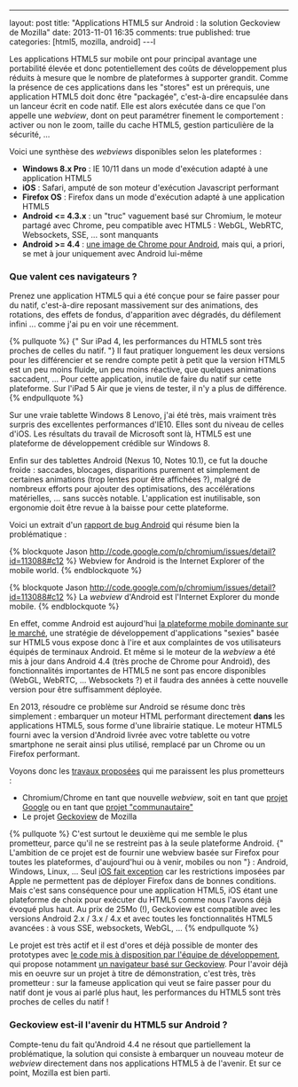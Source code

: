 ---
layout: post
title: "Applications HTML5 sur Android : la solution Geckoview de Mozilla"
date: 2013-11-01 16:35
comments: true
published: true
categories: [html5, mozilla, android]
---l

Les applications HTML5 sur mobile ont pour principal avantage une portabilité élevée et donc potentiellement des coûts de développement plus réduits à mesure que le nombre de plateformes à supporter grandit. Comme la présence de ces applications dans les "stores" est un prérequis, une application HTML5 doit donc être "packagée", c'est-à-dire encapsulée dans un lanceur écrit en code natif. Elle est alors exécutée dans ce que l'on appelle une *webview*, dont on peut paramétrer finement le comportement : activer ou non le zoom, taille du cache HTML5, gestion particulière de la sécurité, ...


Voici une synthèse des *webviews* disponibles selon les plateformes :

- **Windows 8.x Pro** : IE 10/11 dans un mode d'exécution adapté à une application HTML5
- **iOS** : Safari, amputé de son moteur d'exécution Javascript performant
- **Firefox OS** : Firefox dans un mode d'exécution adapté à une application HTML5
- **Android <= 4.3.x** : un "truc" vaguement basé sur Chromium, le moteur partagé avec Chrome, peu compatible avec HTML5 : WebGL, WebRTC, Websockets, SSE, ... sont manquants
- **Android >= 4.4** : [une image de Chrome pour Android](chrome-as-webview), mais qui, a priori, se met à jour uniquement avec Android lui-même 


### Que valent ces navigateurs ?

Prenez une application HTML5 qui a été conçue pour se faire passer pour du natif, c'est-à-dire reposant massivement sur des animations, des rotations, des effets de fondus, d'apparition avec dégradés, du défilement infini ... comme j'ai pu en voir une récemment.

{% pullquote %}
{" Sur iPad 4, les performances du HTML5 sont très proches de celles du natif. "} Il faut pratiquer longuement les deux versions pour les différencier et se rendre compte petit à petit que la version HTML5 est un peu moins fluide, un peu moins réactive, que quelques animations saccadent, ... Pour cette application, inutile de faire du natif sur cette plateforme. Sur l'iPad 5 Air que je viens de tester, il n'y a plus de différence.
{% endpullquote %}

Sur une vraie tablette Windows 8 Lenovo, j'ai été très, mais vraiment très surpris des excellentes performances d'IE10. Elles sont du niveau de celles d'iOS. Les résultats du travail de Microsoft sont là, HTML5 est une plateforme de développement crédible sur Windows 8.

Enfin sur des tablettes Android (Nexus 10, Notes 10.1), ce fut la douche froide : saccades, blocages, disparitions purement et simplement de certaines animations (trop lentes pour être affichées ?), malgré de nombreux efforts pour ajouter des optimisations, des accélérations matérielles, ... sans succès notable. L'application est inutilisable, son ergonomie doit être revue à la baisse pour cette plateforme.

Voici un extrait d'un [rapport de bug Android](issue-chrome-as-webview) qui résume bien la problématique : 

{% blockquote Jason http://code.google.com/p/chromium/issues/detail?id=113088#c12 %}
Webview for Android is the Internet Explorer of the mobile world.
{% endblockquote %}

{% blockquote Jason http://code.google.com/p/chromium/issues/detail?id=113088#c12 %}
La *webview* d'Android est l'Internet Explorer du monde mobile.
{% endblockquote %}

En effet, comme Android est aujourd'hui [la plateforme mobile dominante sur le marché](pdm-android), une stratégie de développement d'applications "sexies" basée sur HTML5 vous expose donc à l'ire et aux complaintes de vos utilisateurs équipés de terminaux Android. Et même si le moteur de la *webview* a été mis à jour dans Android 4.4 (très proche de Chrome pour Android), des fonctionnalités importantes de HTML5 ne sont pas encore disponibles (WebGL, WebRTC, ... Websockets ?) et il faudra des années à cette nouvelle version pour être suffisamment déployée.


En 2013, résoudre ce problème sur Android se résume donc très simplement : embarquer un moteur HTML performant directement **dans** les applications HTML5, sous forme d'une librairie statique. Le moteur HTML5 fourni avec la version d'Android livrée avec votre tablette ou votre smartphone ne serait ainsi plus utilisé, remplacé par un Chrome ou un Firefox performant.

Voyons donc les [travaux proposées](wip-static-webview) qui me paraissent les plus prometteurs :

- Chromium/Chrome en tant que nouvelle *webview*, soit en tant que [projet Google](google-chromium-static-library) ou en tant que [projet "communautaire"](communautary-chromium-static-library)
- Le projet [Geckoview](geckoview) de Mozilla

{% pullquote %}
C'est surtout le deuxième qui me semble le plus prometteur, parce qu'il ne se restreint pas à la seule plateforme Android. {" L'ambition de ce projet est de fournir une webview basée sur Firefox pour toutes les plateformes, d'aujourd'hui ou à venir, mobiles ou non "} : Android, Windows, Linux, ... Seul [iOS fait exception](firefox-apple-restrictions) car les restrictions imposées par Apple ne permettent pas de déployer Firefox dans de bonnes conditions. Mais c'est sans conséquence pour une application HTML5, iOS étant une plateforme de choix pour exécuter du HTML5 comme nous l'avons déjà évoqué plus haut. Au prix de 25Mo (!), Geckoview est compatible avec les versions Android 2.x / 3.x / 4.x et avec toutes les fonctionnalités HTML5 avancées : à vous SSE, websockets, WebGL, ...
{% endpullquote %}

Le projet est très actif et il est d'ores et déjà possible de monter des prototypes avec [le code mis à disposition par l'équipe de développement](geckoview-static-library), qui propose notamment [un navigateur basé sur Geckoview](geckbrowser). Pour l'avoir déjà mis en oeuvre sur un projet à titre de démonstration, c'est très, très prometteur : sur la fameuse application qui veut se faire passer pour du natif dont je vous ai parlé plus haut, les performances du HTML5 sont très proches de celles du natif !


### Geckoview est-il l'avenir du HTML5 sur Android ?

Compte-tenu du fait qu'Android 4.4 ne résout que partiellement la problématique, la solution qui consiste à embarquer un nouveau moteur de *webview* directement dans nos applications HTML5 à de l'avenir. Et sur ce point, Mozilla est bien parti.


[pdm-android]: http://techcrunch.com/2013/08/07/android-nears-80-market-share-in-global-smartphone-shipments-as-ios-and-blackberry-share-slides-per-idc/
[issue-chrome-as-webview]: https://code.google.com/p/chromium/issues/detail?id=113088
[chrome-as-webview]: http://developer.android.com/about/versions/kitkat.html#44-webview
[wip-static-webview]: https://code.google.com/p/chromium/issues/detail?id=113088#c86
[google-chromium-static-library]: http://code.google.com/p/chromium/issues/detail?id=113088#c100
[communautary-chromium-static-library]: https://github.com/davisford/chromeview
[geckoview-static-library]: https://wiki.mozilla.org/Mobile/GeckoView
[firefox-apple-restrictions]: https://support.mozilla.org/fr/kb/firefox-disponible-pour-iphone-ipad
[geckbrowser]: https://github.com/mfinkle/geckobrowser

